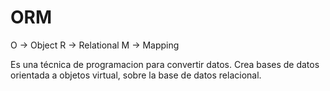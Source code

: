 # ORM
O -> Object
R -> Relational
M -> Mapping

Es una técnica de programacion para convertir datos. Crea bases de datos orientada a objetos virtual, sobre la base de datos relacional.